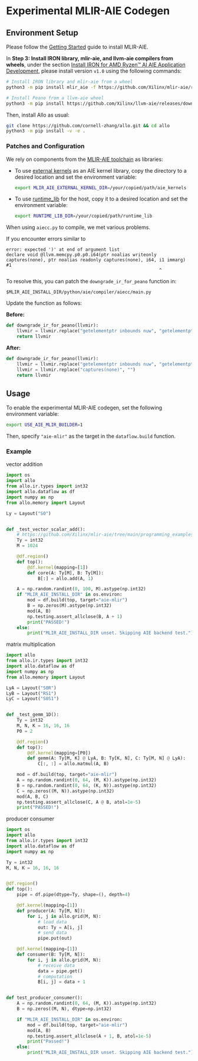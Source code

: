 <!--- Copyright Allo authors. All Rights Reserved. -->
<!--- SPDX-License-Identifier: Apache-2.0  -->

# Experimental MLIR-AIE Codegen
## Environment Setup
Please follow the [Getting Started](https://github.com/Xilinx/mlir-aie/tree/main?tab=readme-ov-file#getting-started-for-amd-ryzen-ai-on-linux) guide to install MLIR-AIE.

In **Step 3: Install IRON library, mlir-aie, and llvm-aie compilers from wheels**, under the section [Install IRON for AMD Ryzen™ AI AIE Application Development](https://github.com/Xilinx/mlir-aie/tree/main?tab=readme-ov-file#install-iron-for-amd-ryzen-ai-aie-application-development), please install version `v1.0` using the following commands:
```bash
# Install IRON library and mlir-aie from a wheel
python3 -m pip install mlir_aie -f https://github.com/Xilinx/mlir-aie/releases/expanded_assets/v1.0

# Install Peano from a llvm-aie wheel
python3 -m pip install https://github.com/Xilinx/llvm-aie/releases/download/nightly/llvm_aie-19.0.0.2025041501+b2a279c1-py3-none-manylinux_2_27_x86_64.manylinux_2_28_x86_64.whl
```

Then, install Allo as usual:
```bash
git clone https://github.com/cornell-zhang/allo.git && cd allo
python3 -m pip install -v -e .
```

### Patches and Configuration
We rely on components from the [MLIR-AIE toolchain](https://github.com/Xilinx/mlir-aie) as libraries:

- To use [external kernels](https://github.com/Xilinx/mlir-aie/tree/ea9b4dfe7ea91f09c5c29c4d51ca74baea2dc4aa/aie_kernels) as an AIE kernel library, copy the directory to a desired location and set the environment variable:

  ```bash
  export MLIR_AIE_EXTERNAL_KERNEL_DIR=/your/copied/path/aie_kernels
  ```

- To use [runtime\_lib](https://github.com/Xilinx/mlir-aie/tree/ea9b4dfe7ea91f09c5c29c4d51ca74baea2dc4aa/runtime_lib) for the host, copy it to a desired location and set the environment variable:

  ```bash
  export RUNTIME_LIB_DIR=/your/copied/path/runtime_lib
  ```

When using `aiecc.py` to compile, we met various problems. 

If you encounter errors similar to 
```text
error: expected ')' at end of argument list
declare void @llvm.memcpy.p0.p0.i64(ptr noalias writeonly captures(none), ptr noalias readonly captures(none), i64, i1 immarg) #1
                                                          ^
``` 
To resolve this, you can patch the `downgrade_ir_for_peano` function in:
```text
$MLIR_AIE_INSTALL_DIR/python/aie/compiler/aiecc/main.py
```

Update the function as follows:

**Before:**

```python
def downgrade_ir_for_peano(llvmir):
    llvmir = llvmir.replace("getelementptr inbounds nuw", "getelementptr inbounds")
    return llvmir
```

**After:**

```python
def downgrade_ir_for_peano(llvmir):
    llvmir = llvmir.replace("getelementptr inbounds nuw", "getelementptr inbounds")
    llvmir = llvmir.replace("captures(none)", "")
    return llvmir
```

## Usage

To enable the experimental MLIR-AIE codegen, set the following environment variable:

```bash
export USE_AIE_MLIR_BUILDER=1
```

Then, specify `"aie-mlir"` as the target in the `dataflow.build` function.

### Example
vector addition
```python
import os
import allo
from allo.ir.types import int32
import allo.dataflow as df
import numpy as np
from allo.memory import Layout

Ly = Layout("S0")


def _test_vector_scalar_add():
    # https://github.com/Xilinx/mlir-aie/tree/main/programming_examples/basic/vector_scalar_add
    Ty = int32
    M = 1024

    @df.region()
    def top():
        @df.kernel(mapping=[1])
        def core(A: Ty[M], B: Ty[M]):
            B[:] = allo.add(A, 1)

    A = np.random.randint(0, 100, M).astype(np.int32)
    if "MLIR_AIE_INSTALL_DIR" in os.environ:
        mod = df.build(top, target="aie-mlir")
        B = np.zeros(M).astype(np.int32)
        mod(A, B)
        np.testing.assert_allclose(B, A + 1)
        print("PASSED!")
    else:
        print("MLIR_AIE_INSTALL_DIR unset. Skipping AIE backend test.")
```

matrix multiplication
```python
import allo
from allo.ir.types import int32
import allo.dataflow as df
import numpy as np
from allo.memory import Layout

LyA = Layout("S0R")
LyB = Layout("RS1")
LyC = Layout("S0S1")


def _test_gemm_1D():
    Ty = int32
    M, N, K = 16, 16, 16
    P0 = 2

    @df.region()
    def top():
        @df.kernel(mapping=[P0])
        def gemm(A: Ty[M, K] @ LyA, B: Ty[K, N], C: Ty[M, N] @ LyA):
            C[:, :] = allo.matmul(A, B)

    mod = df.build(top, target="aie-mlir")
    A = np.random.randint(0, 64, (M, K)).astype(np.int32)
    B = np.random.randint(0, 64, (K, N)).astype(np.int32)
    C = np.zeros((M, N)).astype(np.int32)
    mod(A, B, C)
    np.testing.assert_allclose(C, A @ B, atol=1e-5)
    print("PASSED!")
```

producer consumer
```python
import os
import allo
from allo.ir.types import int32
import allo.dataflow as df
import numpy as np

Ty = int32
M, N, K = 16, 16, 16


@df.region()
def top():
    pipe = df.pipe(dtype=Ty, shape=(), depth=4)

    @df.kernel(mapping=[1])
    def producer(A: Ty[M, N]):
        for i, j in allo.grid(M, N):
            # load data
            out: Ty = A[i, j]
            # send data
            pipe.put(out)

    @df.kernel(mapping=[1])
    def consumer(B: Ty[M, N]):
        for i, j in allo.grid(M, N):
            # receive data
            data = pipe.get()
            # computation
            B[i, j] = data + 1


def test_producer_consumer():
    A = np.random.randint(0, 64, (M, K)).astype(np.int32)
    B = np.zeros((M, N), dtype=np.int32)

    if "MLIR_AIE_INSTALL_DIR" in os.environ:
        mod = df.build(top, target="aie-mlir")
        mod(A, B)
        np.testing.assert_allclose(A + 1, B, atol=1e-5)
        print("Passed!")
    else:
        print("MLIR_AIE_INSTALL_DIR unset. Skipping AIE backend test.")

```